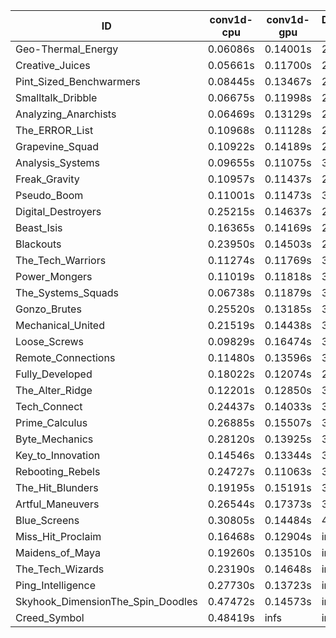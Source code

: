 |ID|conv1d-cpu|conv1d-gpu|DWSPConv2D-gpu|gemm-gpu|avg|
|-|-|-|-|-|-|
|Geo-Thermal_Energy|0.06086s|0.14001s|2.84508s|1.69236s|1.18458s|
|Creative_Juices|0.05661s|0.11700s|2.86725s|1.72045s|1.19032s|
|Pint_Sized_Benchwarmers|0.08445s|0.13467s|2.85825s|1.71967s|1.19926s|
|Smalltalk_Dribble|0.06675s|0.11998s|2.91923s|1.78475s|1.22268s|
|Analyzing_Anarchists|0.06469s|0.13129s|2.85941s|1.84891s|1.22608s|
|The_ERROR_List|0.10968s|0.11128s|2.90854s|1.78984s|1.22984s|
|Grapevine_Squad|0.10922s|0.14189s|2.90361s|1.77183s|1.23164s|
|Analysis_Systems|0.09655s|0.11075s|3.03502s|1.69517s|1.23437s|
|Freak_Gravity|0.10957s|0.11437s|2.92913s|1.78954s|1.23566s|
|Pseudo_Boom|0.11001s|0.11473s|3.01386s|1.84004s|1.26966s|
|Digital_Destroyers|0.25215s|0.14637s|2.88763s|1.79733s|1.27087s|
|Beast_Isis|0.16365s|0.14169s|2.85831s|1.92184s|1.27137s|
|Blackouts|0.23950s|0.14503s|2.83652s|1.89688s|1.27948s|
|The_Tech_Warriors|0.11274s|0.11769s|3.00785s|1.88695s|1.28131s|
|Power_Mongers|0.11019s|0.11818s|3.12962s|1.84660s|1.30115s|
|The_Systems_Squads|0.06738s|0.11879s|3.16532s|1.95382s|1.32633s|
|Gonzo_Brutes|0.25520s|0.13185s|3.09764s|1.87309s|1.33945s|
|Mechanical_United|0.21519s|0.14438s|3.06969s|1.94164s|1.34273s|
|Loose_Screws|0.09829s|0.16474s|3.13907s|1.98554s|1.34691s|
|Remote_Connections|0.11480s|0.13596s|3.21811s|1.93873s|1.35190s|
|Fully_Developed|0.18022s|0.12074s|2.85898s|2.24925s|1.35230s|
|The_Alter_Ridge|0.12201s|0.12850s|3.28894s|1.91425s|1.36342s|
|Tech_Connect|0.24437s|0.14033s|3.09048s|1.98232s|1.36437s|
|Prime_Calculus|0.26885s|0.15507s|3.14055s|1.89841s|1.36572s|
|Byte_Mechanics|0.28120s|0.13925s|3.19942s|2.05428s|1.41854s|
|Key_to_Innovation|0.14546s|0.13344s|3.09818s|2.56960s|1.48667s|
|Rebooting_Rebels|0.24727s|0.11063s|3.13400s|2.68959s|1.54537s|
|The_Hit_Blunders|0.19195s|0.15191s|3.11415s|2.84946s|1.57687s|
|Artful_Maneuvers|0.26544s|0.17373s|3.68282s|2.52003s|1.66051s|
|Blue_Screens|0.30805s|0.14484s|4.91896s|1.67507s|1.76173s|
|Miss_Hit_Proclaim|0.16468s|0.12904s|infs|infs|infs|
|Maidens_of_Maya|0.19260s|0.13510s|infs|infs|infs|
|The_Tech_Wizards|0.23190s|0.14648s|infs|2.02761s|infs|
|Ping_Intelligence|0.27730s|0.13723s|infs|4.57885s|infs|
|Skyhook_DimensionThe_Spin_Doodles|0.47472s|0.14573s|infs|infs|infs|
|Creed_Symbol|0.48419s|infs|infs|4.47452s|infs|

